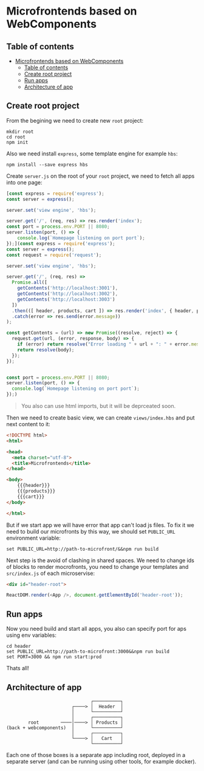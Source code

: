 # Microfrontends based on WebComponents

## Table of contents

- [Microfrontends based on WebComponents](#microfrontends-based-on-webcomponents)
  - [Table of contents](#table-of-contents)
  - [Create root project](#create-root-project)
  - [Run apps](#run-apps)
  - [Architecture of app](#architecture-of-app)

## Create root project

From the begining we need to create new `root` project:

    mkdir root
    cd root
    npm init

Also we need install `express`, some template engine for example `hbs`:

    npm install --save express hbs

Create `server.js` on the root of your `root` project, we need to fetch all apps into one page:

```js
[const express = require('express');
const server = express();

server.set('view engine', 'hbs');

server.get('/', (req, res) => res.render('index');
const port = process.env.PORT || 8080;
server.listen(port, () => {
    console.log(`Homepage listening on port port`);
});](const express = require('express');
const server = express();
const request = require('request');

server.set('view engine', 'hbs');

server.get('/', (req, res) =>
  Promise.all([
    getContents('http://localhost:3001'),
    getContents('http://localhost:3002'),
    getContents('http://localhost:3003')
  ])
  .then(([ header, products, cart ]) => res.render('index', { header, products, cart }))
  .catch(error => res.send(error.message))
);

const getContents = (url) => new Promise((resolve, reject) => {
  request.get(url, (error, response, body) => {
    if (error) return resolve("Error loading " + url + ": " + error.message);
    return resolve(body);
  });
});


const port = process.env.PORT || 8080;
server.listen(port, () => {
  console.log(`Homepage listening on port port`);
});)
```

> You also can use html imports, but it will be deprceated soon.

Then we need to create basic view, we can create `views/index.hbs` and put next content to it:

``` html
<!DOCTYPE html>
<html>

<head>
  <meta charset="utf-8">
  <title>Microfrontends</title>
</head>

<body>
    {{{header}}}
    {{{products}}}
    {{{cart}}}
</body>

</html>
```

But if we start app we will have error that app can't load js files. To fix it we need to build our microfronts by this way, we should set `PUBLIC_URL` environment variable:

    set PUBLIC_URL=http://path-to-microfront/&&npm run build

Next step is the avoid of clashing in shared spaces. We need to change ids of blocks to render mocrofronts, you need to change your templates and `src/index.js` of each microservise:

```html
<div id="header-root">
```

```js
ReactDOM.render(<App />, document.getElementById('header-root'));
```

## Run apps

Now you need build and start all apps, you also can specify port for aps using env variables:

    cd header
    set PUBLIC_URL=http://path-to-microfront:3000&&npm run build
    set PORT=3000 && npm run start:prod

Thats all!

## Architecture of app

                                   ┌──────────┐
                            ┌────> │  Header  │
                            │      └──────────┘
                            │      ┌──────────┐
            root        ────│────> │ Products │
    (back + webcomponents)  │      └──────────┘
                            │      ┌──────────┐
                            └────> │   Cart   │
                                   └──────────┘

Each one of those boxes is a separate app including root, deployed in a separate server (and can be running using other tools, for example docker).